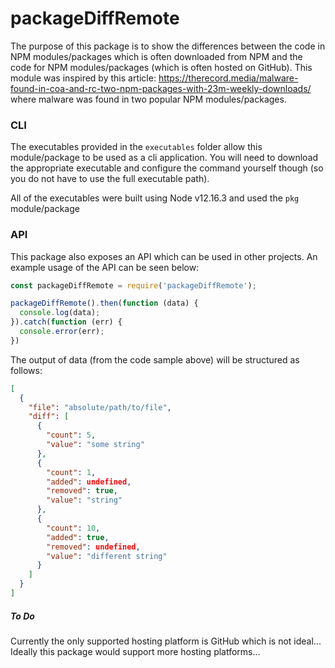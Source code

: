 # packageDiffRemote

The purpose of this package is to show the differences between the code in NPM modules/packages which is often downloaded from NPM and the code for NPM modules/packages (which is often hosted on GitHub). This module was inspired by this article: https://therecord.media/malware-found-in-coa-and-rc-two-npm-packages-with-23m-weekly-downloads/ where malware was found in two popular NPM modules/packages.

### CLI

The executables provided in the `executables` folder allow this module/package to be used as a cli application. You will need to download the appropriate executable and configure the command yourself though (so you do not have to use the full executable path).

All of the executables were built using Node v12.16.3 and used the `pkg` module/package

### API

This package also exposes an API which can be used in other projects. An example usage of the API can be seen below:
```javascript
const packageDiffRemote = require('packageDiffRemote');

packageDiffRemote().then(function (data) {
  console.log(data);
}).catch(function (err) {
  console.error(err);
})

```
The output of data (from the code sample above) will be structured as follows:
```json
[
  {
    "file": "absolute/path/to/file",
    "diff": [
      {
        "count": 5,
        "value": "some string"
      },
      {
        "count": 1,
        "added": undefined,
        "removed": true,
        "value": "string"
      },
      {
        "count": 10,
        "added": true,
        "removed": undefined,
        "value": "different string"
      }
    ]
  }
]
```

##### To Do

Currently the only supported hosting platform is GitHub which is not ideal... Ideally this package would support more hosting platforms...
